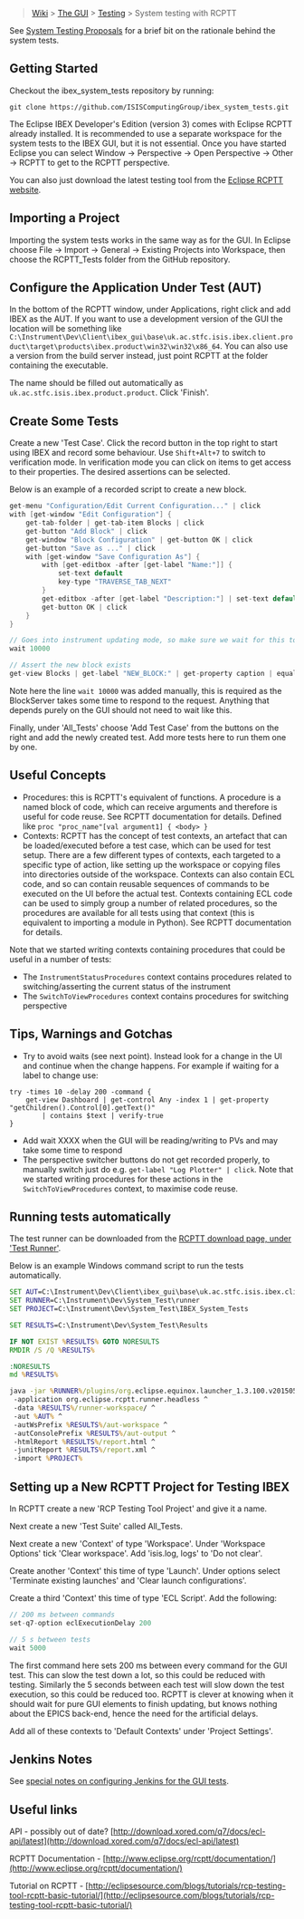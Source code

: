 > [Wiki](Home) > [The GUI](The-GUI) > [Testing](GUI-Testing) > System testing with RCPTT

See [System Testing Proposals](System-Testing-Proposals) for a brief bit on the rationale behind the system tests.

## Getting Started

Checkout the ibex_system_tests repository by running:
```
git clone https://github.com/ISISComputingGroup/ibex_system_tests.git
```

The Eclipse IBEX Developer's Edition (version 3) comes with Eclipse RCPTT already installed. It is recommended to use a separate workspace for the system tests to the IBEX GUI, but it is not essential. Once you have started Eclipse you can select Window -> Perspective -> Open Perspective -> Other -> RCPTT to get to the RCPTT perspective.

You can also just download the latest testing tool from the [Eclipse RCPTT website](https://www.eclipse.org/rcptt/download/).

## Importing a Project

Importing the system tests works in the same way as for the GUI. In Eclipse choose File -> Import -> General -> Existing Projects into Workspace, then choose the RCPTT_Tests folder from the GitHub repository.

## Configure the Application Under Test (AUT)

In the bottom of the RCPTT window, under Applications, right click and add IBEX as the AUT. If you want to use a development version of the GUI the location will be something like `C:\Instrument\Dev\Client\ibex_gui\base\uk.ac.stfc.isis.ibex.client.product\target\products\ibex.product\win32\win32\x86_64`. You can also use a version from the build server instead, just point RCPTT at the folder containing the executable.

The name should be filled out automatically as `uk.ac.stfc.isis.ibex.product.product`. Click 'Finish'.

## Create Some Tests

Create a new 'Test Case'. Click the record button in the top right to start using IBEX and record some behaviour. Use `Shift+Alt+7` to switch to verification mode. In verification mode you can click on items to get access to their properties. The desired assertions can be selected.

Below is an example of a recorded script to create a new block.

```java
get-menu "Configuration/Edit Current Configuration..." | click
with [get-window "Edit Configuration"] {
    get-tab-folder | get-tab-item Blocks | click
    get-button "Add Block" | click
    get-window "Block Configuration" | get-button OK | click
    get-button "Save as ..." | click
    with [get-window "Save Configuration As"] {
        with [get-editbox -after [get-label "Name:"]] {
            set-text default
            key-type "TRAVERSE_TAB_NEXT"
        }
        get-editbox -after [get-label "Description:"] | set-text default
        get-button OK | click
    }
}

// Goes into instrument updating mode, so make sure we wait for this to finish
wait 10000

// Assert the new block exists
get-view Blocks | get-label "NEW_BLOCK:" | get-property caption | equals "NEW_BLOCK: " | verify-true
```

Note here the line `wait 10000` was added manually, this is required as the BlockServer takes some time to respond to the request. Anything that depends purely on the GUI should not need to wait like this.

Finally, under 'All_Tests' choose 'Add Test Case' from the buttons on the right and add the newly created test. Add more tests here to run them one by one.

## Useful Concepts
* Procedures: this is RCPTT's equivalent of functions. A procedure is a named block of code, which can receive arguments and therefore is useful for code reuse. See RCPTT documentation for details. Defined like
`proc "proc_name"[val argument1] { <body> }`
* Contexts: RCPTT has the concept of test contexts, an artefact that can be loaded/executed before a test case, which can be used for test setup. There are a few different types of contexts, each targeted to a specific type of action, like setting up the workspace or copying files into directories outside of the workspace. Contexts can also contain ECL code, and so can contain reusable sequences of commands to be executed on the UI before the actual test. Contexts containing ECL code can be used to simply group a number of related procedures, so the procedures are available for all tests using that context (this is equivalent to importing a module in Python). See RCPTT documentation for details.

Note that we started writing contexts containing procedures that could be useful in a number of tests:
* The `InstrumentStatusProcedures` context contains procedures related to switching/asserting the current status of the instrument
* The `SwitchToViewProcedures` context contains procedures for switching perspective

## Tips, Warnings and Gotchas

* Try to avoid waits (see next point). Instead look for a change in the UI and continue when the change happens. For example if waiting for a label to change use:
```
try -times 10 -delay 200 -command {
    get-view Dashboard | get-control Any -index 1 | get-property "getChildren().Control[0].getText()" 
	    | contains $text | verify-true
}
```
* Add wait XXXX when the GUI will be reading/writing to PVs and may take some time to respond
* The perspective switcher buttons do not get recorded properly, to manually switch just do e.g. `get-label "Log Plotter" | click`. Note that we started writing procedures for these actions in the `SwitchToViewProcedures` context, to maximise code reuse.

## Running tests automatically

The test runner can be downloaded from the [RCPTT download page, under 'Test Runner'](http://www.eclipse.org/rcptt/download/).

Below is an example Windows command script to run the tests automatically.

```bat
SET AUT=C:\Instrument\Dev\Client\ibex_gui\base\uk.ac.stfc.isis.ibex.client.product\target\products\ibex.product\win32\win32\x86_64
SET RUNNER=C:\Instrument\Dev\System_Test\runner
SET PROJECT=C:\Instrument\Dev\System_Test\IBEX_System_Tests

SET RESULTS=C:\Instrument\Dev\System_Test\Results

IF NOT EXIST %RESULTS% GOTO NORESULTS
RMDIR /S /Q %RESULTS%

:NORESULTS
md %RESULTS%

java -jar %RUNNER%/plugins/org.eclipse.equinox.launcher_1.3.100.v20150511-1540.jar ^
 -application org.eclipse.rcptt.runner.headless ^
 -data %RESULTS%/runner-workspace/ ^
 -aut %AUT% ^
 -autWsPrefix %RESULTS%/aut-workspace ^
 -autConsolePrefix %RESULTS%/aut-output ^
 -htmlReport %RESULTS%/report.html ^
 -junitReport %RESULTS%/report.xml ^
 -import %PROJECT% 
```

## Setting up a New RCPTT Project for Testing IBEX

In RCPTT create a new 'RCP Testing Tool Project' and give it a name.

Next create a new 'Test Suite' called All_Tests.

Next create a new 'Context' of type 'Workspace'. Under 'Workspace Options' tick 'Clear workspace'. Add 'isis.log, logs' to 'Do not clear'.

Create another 'Context' this time of type 'Launch'. Under options select 'Terminate existing launches' and 'Clear launch configurations'.

Create a third 'Context' this time of type 'ECL Script'. Add the following:

```java
// 200 ms between commands
set-q7-option eclExecutionDelay 200

// 5 s between tests
wait 5000
```

The first command here sets 200 ms between every command for the GUI test. This can slow the test down a lot, so this could be reduced with testing. Similarly the 5 seconds between each test will slow down the test execution, so this could be reduced too. RCPTT is clever at knowing when it should wait for pure GUI elements to finish updating, but knows nothing about the EPICS back-end, hence the need for the artificial delays.

Add all of these contexts to 'Default Contexts' under 'Project Settings'.

## Jenkins Notes

See [special notes on configuring Jenkins for the GUI tests](Adding-a-new-Windows-machine-to-Jenkins#jenkins_gui_tests).

## Useful links

API - possibly out of date? [http://download.xored.com/q7/docs/ecl-api/latest](http://download.xored.com/q7/docs/ecl-api/latest)

RCPTT Documentation - [http://www.eclipse.org/rcptt/documentation/](http://www.eclipse.org/rcptt/documentation/)

Tutorial on RCPTT - [http://eclipsesource.com/blogs/tutorials/rcp-testing-tool-rcptt-basic-tutorial/](http://eclipsesource.com/blogs/tutorials/rcp-testing-tool-rcptt-basic-tutorial/)